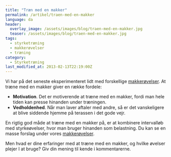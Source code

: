 ```yaml
---
title: "Træn med en makker"
permalink: /artikel/traen-med-en-makker
language: da
header:
  overlay_image: /assets/images/blog/traen-med-en-makker.jpg
  teaser: /assets/images/blog/traen-med-en-makker.jpg
tags:
  - styrketræning
  - makkerøvelser
  - træning
category:
  - Styrketræning
last_modified_at: 2013-02-13T22:19:00Z
---
```


Vi har på det seneste eksperimenteret lidt med forskellige [makkerøvelser](/kategori/tags/makkeroevelse). At træne med en makker giver en række fordele:

- **Motivation**. Det er motiverende at træne med en makker, fordi man hele tiden kan presse hinanden under træningen.
- **Vedholdenhed**. Når man laver aftaler med andre, så er det vanskeligere at blive siddende hjemme på terassen i det gode vejr.

En rigtig god måde at træne med en makker på, er at kombinere intervalløb med styrkeøvelser, hvor man bruger hinanden som belastning. Du kan se en masse forslag under vores [makkerøvelser](/kategori/tags/makkeroevelse).

Men hvad er dine erfaringer med at træne med en makker, og hvilke øvelser plejer I at bruge? Giv din mening til kende i kommentarerne.
